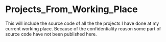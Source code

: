 # Projects_From_Working_Place
This will include the source code of  all the  the projects I have done at my current working place. Because of the confidentiality reason some part of source code have not been published here.
